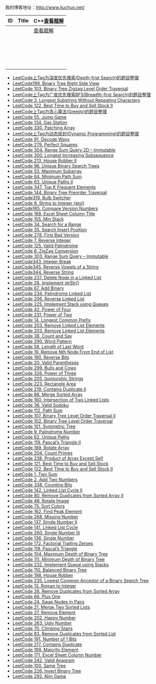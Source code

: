 我的博客地址：http://www.liuchuo.net/

|  ID  | Title | C++[查看题解]() |
| :--: | ----- | ----------- |
|      |       | [查看题解]()    |
|      |       |             |
|      |       |             |
|      |       |             |
|      |       |             |
|      |       |             |
|      |       |             |
|      |       |             |
|      |       |             |
|      |       |             |
|      |       |             |
|      |       |             |
|      |       |             |
|      |       |             |
|      |       |             |
|      |       |             |
|      |       |             |
|      |       |             |
|      |       |             |

- [LeetCode上Tag为深度优先搜索(Depth-frist Search)的题目整理](http://www.liuchuo.net/archives/1245)
- [LeetCode199. Binary Tree Right Side View](http://www.liuchuo.net/archives/1268)
- [LeetCode 103. Binary Tree Zigzag Level Order Traversal](http://www.liuchuo.net/archives/1270)
- [LeetCode上Tag为广度优先搜索BFS(Breadth-first Search)的题目整理](http://www.liuchuo.net/archives/1247)
- [LeetCode 3. Longest Substring Without Repeating Characters](http://www.liuchuo.net/archives/1235)
- [LeetCode 122. Best Time to Buy and Sell Stock II](http://www.liuchuo.net/archives/1009)
- [LeetCode上Tag为贪心算法(Greedy)的题目整理](http://www.liuchuo.net/archives/1231)
- [LeetCode 55. Jump Game](http://www.liuchuo.net/archives/1229)
- [LeetCode 134. Gas Station](http://www.liuchuo.net/archives/1224)
- [LeetCode 330. Patching Array](http://www.liuchuo.net/archives/1222)
- [LeetCode上Tag为动态规划(Dynamic Programming)的题目整理](http://www.liuchuo.net/archives/1177)
- [LeetCode 91. Decode Ways](http://www.liuchuo.net/archives/1215)
- [LeetCode 279. Perfect Squares](http://www.liuchuo.net/archives/1213)
- [LeetCode 304. Range Sum Query 2D – Immutable](http://www.liuchuo.net/archives/1211)
- [LeetCode 300. Longest Increasing Subsequence](http://www.liuchuo.net/archives/1209)
- [LeetCode 213. House Robber II](http://www.liuchuo.net/archives/1207)
- [LeetCode 96. Unique Binary Search Trees](http://www.liuchuo.net/archives/1205)
- [LeetCode 53. Maximum Subarray](http://www.liuchuo.net/archives/1203)
- [LeetCode 64. Minimum Path Sum](http://www.liuchuo.net/archives/1201)
- [LeetCode 63. Unique Paths II](http://www.liuchuo.net/archives/1199)
- [LeetCode 347. Top K Frequent Elements](http://www.liuchuo.net/archives/1188)
- [LeetCode 144. Binary Tree Preorder Traversal](http://www.liuchuo.net/archives/1156)
- [LeetCode319. Bulb Switcher](http://www.liuchuo.net/archives/1154)
- [LeetCode 8. String to Integer (atoi)](http://www.liuchuo.net/archives/1152)
- [LeetCode165. Compare Version Numbers](http://www.liuchuo.net/archives/1150)
- [LeetCode 168. Excel Sheet Column Title](http://www.liuchuo.net/archives/1148)
- [LeetCode 155. Min Stack](http://www.liuchuo.net/archives/1145)
- [LeetCode 34. Search for a Range](http://www.liuchuo.net/archives/1143)
- [LeetCode 35. Search Insert Position](http://www.liuchuo.net/archives/1034)
- [LeetCode 278. First Bad Version](http://www.liuchuo.net/archives/1140)
- [LeetCode 7. Reverse Integer](http://www.liuchuo.net/archives/1138)
- [LeetCode 125. Valid Palindrome](http://www.liuchuo.net/archives/1136)
- [LeetCode 6. ZigZag Conversion](http://www.liuchuo.net/archives/1134)
- [LeetCode 303. Range Sum Query – Immutable](http://www.liuchuo.net/archives/1132)
- [LeetCode343. Integer Break](http://www.liuchuo.net/archives/1126)
- [LeetCode345. Reverse Vowels of a String](http://www.liuchuo.net/archives/1124)
- [LeetCode344. Reverse String](http://www.liuchuo.net/archives/1122)
- [LeetCode 237. Delete Node in a Linked List](http://www.liuchuo.net/archives/921)
- [LeetCode 28. Implement strStr()](http://www.liuchuo.net/archives/1084)
- [LeetCode 67. Add Binary](http://www.liuchuo.net/archives/1081)
- [LeetCode 234. Palindrome Linked List](http://www.liuchuo.net/archives/1079)
- [LeetCode 206. Reverse Linked List](http://www.liuchuo.net/archives/934)
- [LeetCode 225. Implement Stack using Queues](http://www.liuchuo.net/archives/1076)
- [LeetCode 42. Power of Four](http://www.liuchuo.net/archives/1072)
- [LeetCode 231. Power of Two](http://www.liuchuo.net/archives/950)
- [LeetCode 14. Longest Common Prefix](http://www.liuchuo.net/archives/1069)
- [LeetCode 203. Remove Linked List Elements](http://www.liuchuo.net/archives/1067)
- [LeetCode 203. Remove Linked List Elements](http://www.liuchuo.net/archives/1065)
- [LeetCode 38. Count and Say](http://www.liuchuo.net/archives/1063)
- [LeetCode 290. Word Pattern](http://www.liuchuo.net/archives/1061)
- [LeetCode 58. Length of Last Word](http://www.liuchuo.net/archives/1059)
- [LeetCode 19. Remove Nth Node From End of List](http://www.liuchuo.net/archives/1057)
- [LeetCode 190. Reverse Bits](http://www.liuchuo.net/archives/1055)
- [LeetCode 20. Valid Parentheses](http://www.liuchuo.net/archives/1053)
- [LeetCode 299. Bulls and Cows](http://www.liuchuo.net/archives/1051)
- [LeetCode 326. Power of Three](http://www.liuchuo.net/archives/952)
- [LeetCode 205. Isomorphic Strings](http://www.liuchuo.net/archives/1048)
- [LeetCode 223. Rectangle Area](http://www.liuchuo.net/archives/1046)
- [LeetCode 219. Contains Duplicate II](http://www.liuchuo.net/archives/1044)
- [LeetCode 88. Merge Sorted Array](http://www.liuchuo.net/archives/1042)
- [LeetCode 160. Intersection of Two Linked Lists](http://www.liuchuo.net/archives/1040)
- [LeetCode 36. Valid Sudoku](http://www.liuchuo.net/archives/1038)
- [LeetCode 112. Path Sum](http://www.liuchuo.net/archives/1036)
- [LeetCode 107. Binary Tree Level Order Traversal II](http://www.liuchuo.net/archives/1031)
- [LeetCode 102. Binary Tree Level Order Traversal](http://www.liuchuo.net/archives/1029)
- [LeetCode 101. Symmetric Tree](http://www.liuchuo.net/archives/1027)
- [LeetCode 9. Palindrome Number](http://www.liuchuo.net/archives/1025)
- [LeetCode 62. Unique Paths](http://www.liuchuo.net/archives/1021)
- [LeetCode 119. Pascal’s Triangle II](http://www.liuchuo.net/archives/1019)
- [LeetCode 189. Rotate Array](http://www.liuchuo.net/archives/1017)
- [LeetCode 204. Count Primes](http://www.liuchuo.net/archives/1015)
- [LeetCode 238. Product of Array Except Self](http://www.liuchuo.net/archives/1013)
- [LeetCode 121. Best Time to Buy and Sell Stock](http://www.liuchuo.net/archives/1011)
- [LeetCode 122. Best Time to Buy and Sell Stock II](http://www.liuchuo.net/archives/1009)
- [LeetCode 1. Two Sum](http://www.liuchuo.net/archives/1006)
- [LeetCode 2. Add Two Numbers](http://www.liuchuo.net/archives/1004)
- [LeetCode 338. Counting Bits](http://www.liuchuo.net/archives/983)
- [LeetCode 142. Linked List Cycle II](http://www.liuchuo.net/archives/999)
- [LeetCode 80. Remove Duplicates from Sorted Array II](http://www.liuchuo.net/archives/997)
- [LeetCode 48. Rotate Image](http://www.liuchuo.net/archives/995)
- [LeetCode 75. Sort Colors](http://www.liuchuo.net/archives/993)
- [LeetCode 162. Find Peak Element](http://www.liuchuo.net/archives/991)
- [LeetCode 268. Missing Number](http://www.liuchuo.net/archives/989)
- [LeetCode 137. Single Number II](http://www.liuchuo.net/archives/987)
- [LeetCode 141. Linked List Cycle](http://www.liuchuo.net/archives/985)
- [LeetCode 260. Single Number III](http://www.liuchuo.net/archives/981)
- [LeetCode 136. Single Number](http://www.liuchuo.net/archives/977)
- [LeetCode 172. Factorial Trailing Zeroes](http://www.liuchuo.net/archives/975)
- [LeetCode 118. Pascal’s Triangle](http://www.liuchuo.net/archives/973)
- [LeetCode 104. Maximum Depth of Binary Tree](http://www.liuchuo.net/archives/915)
- [LeetCode 111. Minimum Depth of Binary Tree](http://www.liuchuo.net/archives/917)
- [LeetCode 232. Implement Queue using Stacks](http://www.liuchuo.net/archives/971)
- [LeetCode 110. Balanced Binary Tree](http://www.liuchuo.net/archives/969)
- [LeetCode 198. House Robber](http://www.liuchuo.net/archives/967)
- [LeetCode 235. Lowest Common Ancestor of a Binary Search Tree](http://www.liuchuo.net/archives/965)
- [LeetCode 13. Roman to Integer](http://www.liuchuo.net/archives/963)
- [LeetCode 26. Remove Duplicates from Sorted Array](http://www.liuchuo.net/archives/961)
- [LeetCode 66. Plus One](http://www.liuchuo.net/archives/959)
- [LeetCode 24. Swap Nodes in Pairs](http://www.liuchuo.net/archives/956)
- [LeetCode 21. Merge Two Sorted Lists](http://www.liuchuo.net/archives/954)
- [LeetCode 27. Remove Element](http://www.liuchuo.net/archives/948)
- [LeetCode 202. Happy Number](http://www.liuchuo.net/archives/946)
- [LeetCode 263. Ugly Number](http://www.liuchuo.net/archives/943)
- [LeetCode 70. Climbing Stairs](http://www.liuchuo.net/archives/941)
- [LeetCode 83. Remove Duplicates from Sorted List](http://www.liuchuo.net/archives/939)
- [LeetCode 191. Number of 1 Bits](http://www.liuchuo.net/archives/936)
- [LeetCode 217. Contains Duplicate](http://www.liuchuo.net/archives/932)
- [LeetCode 169. Majority Element](http://www.liuchuo.net/archives/930)
- [LeetCode 171. Excel Sheet Column Number](http://www.liuchuo.net/archives/928)
- [LeetCode 242. Valid Anagram](http://www.liuchuo.net/archives/926)
- [LeetCode 100. Same Tree](http://www.liuchuo.net/archives/924)
- [LeetCode 226. Invert Binary Tree](http://www.liuchuo.net/archives/919)
- [LeetCode 292. Nim Game](http://www.liuchuo.net/archives/889)